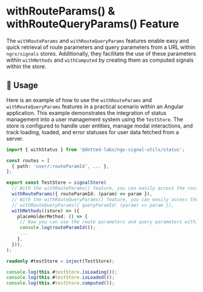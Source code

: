 # withRouteParams() & withRouteQueryParams() Feature

The `withRouteParams` and `withRouteQueryParams` features enable easy and quick retrieval of route parameters and query parameters from a URL within `ngrx/signals` stores. Additionally, they facilitate the use of these parameters within `withMethods` and `withComputed` by creating them as computed signals within the store.

## 🚀 Usage

Here is an example of how to use the `withRouteParams` and `withRouteQueryParams` features in a practical scenario within an Angular application. This example demonstrates the integration of status management into a user management system using the `TestStore`. The store is configured to handle user entities, manage modal interactions, and track loading, loaded, and error statuses for user data fetched from a server.

```typescript
import { withStatus } from '@dotted-labs/ngx-signal-utils/status';

const routes = [
  { path: 'user/:routeParamId', ... },
];

export const TestStore = signalStore(
  // With the withRouteParams() feature, you can easily access the route parameters of the current route within the store.
  withRouteParams({ routeParamId: (param) => param }),
  // With the withRouteQueryParams() feature, you can easily access the query parameters of the current route within the store.
  // withRouteQueryParams({ queryParamId: (param) => param }),
  withMethods((store) => ({
    placeHolderMethod: () => {
     // Now you can use the route parameters and query parameters within the store.
     console.log(routeParamId());
     ...
    },
  })),
);

readonly #testStore = inject(TestStore);

console.log(this.#testStore.isLoading());
console.log(this.#testStore.isLoaded());
console.log(this.#testStore.computed());

```

